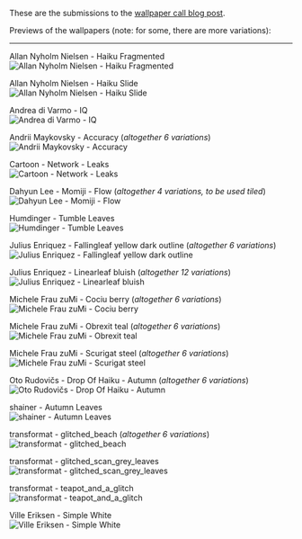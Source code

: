 These are the submissions to the [wallpaper call blog post](https://www.haiku-os.org/news/2020-10-04-wallpaper-contest).

Previews of the wallpapers (note: for some, there are more variations):

-----

Allan Nyholm Nielsen - Haiku Fragmented   
![Allan Nyholm Nielsen - Haiku Fragmented](_previews/allan-nyholm-nielsen_haiku-fragmented_preview.png)

Allan Nyholm Nielsen - Haiku Slide   
![Allan Nyholm Nielsen - Haiku Slide](_previews/allan-nyholm-nielsen_haiku-slide_preview.png)

Andrea di Varmo - IQ   
![Andrea di Varmo - IQ](_previews/andrea-di-varmo_iq_preview.png)

Andrii Maykovsky - Accuracy (*altogether 6 variations*)   
![Andrii Maykovsky - Accuracy](_previews/andrii-maykovsky_accuracy_preview.png)

Cartoon - Network - Leaks   
![Cartoon - Network - Leaks](_previews/cartoon_network_leaks_preview.png)

Dahyun Lee - Momiji - Flow (*altogether 4 variations, to be used tiled*)   
![Dahyun Lee - Momiji - Flow](_previews/dahyun-lee_momiji_flow_preview.png)

Humdinger - Tumble Leaves   
![Humdinger - Tumble Leaves](_previews/humdinger_tumble-leaves_preview.png)

Julius Enriquez - Fallingleaf yellow dark outline (*altogether 6 variations*)   
![Julius Enriquez - Fallingleaf yellow dark outline](_previews/julius-enriquez_fallingleaf-yellow-dark-outline_preview.png)

Julius Enriquez - Linearleaf bluish (*altogether 12 variations*)   
![Julius Enriquez - Linearleaf bluish](_previews/julius-enriquez_linearleaf-bluish_preview.png)

Michele Frau zuMi - Cociu berry (*altogether 6 variations*)   
![Michele Frau zuMi - Cociu berry](_previews/michele-frau-zumi_cociu-berry_preview.png)

Michele Frau zuMi - Obrexit teal (*altogether 6 variations*)   
![Michele Frau zuMi - Obrexit teal](_previews/michele-frau-zumi_obrexit-teal_preview.png)

Michele Frau zuMi - Scurigat steel (*altogether 6 variations*)   
![Michele Frau zuMi - Scurigat steel](_previews/michele-frau-zumi_scurigat-steel_preview.png)

Oto Rudovičs - Drop Of Haiku - Autumn (*altogether 6 variations*)   
![Oto Rudovičs - Drop Of Haiku - Autumn](_previews/oto-rudovics_drop-of-haiku_autumn_preview.png)

shainer - Autumn Leaves   
![shainer - Autumn Leaves](_previews/shainer_autumn-leaves_preview.png)

transformat - glitched_beach (*altogether 6 variations*)   
![transformat - glitched_beach](_previews/transformat_glitched_beach_preview.png)

transformat - glitched_scan_grey_leaves   
![transformat - glitched_scan_grey_leaves](_previews/transformat_glitched_scan-grey-leaves_preview.png)

transformat - teapot_and_a_glitch   
![transformat - teapot_and_a_glitch](_previews/transformat_teapot_and_a_glitch-preview.png)

Ville Eriksen - Simple White   
![Ville Eriksen - Simple White](_previews/ville_eriksen_simple-white_preview.png)
